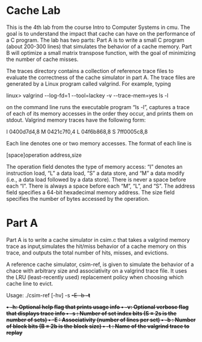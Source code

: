# Cache Lab
This is the 4th lab from the course Intro to Computer Systems in cmu. The goal is to understand the impact that cache can have on the performance of a C program.
The lab has two parts:
Part A is to write a small C program (about 200-300 lines) that simulates the behavior of a cache memory. 
Part B will optimize a small matrix transpose function, with the goal of minimizing the number of cache misses.

The traces directory contains a collection of reference trace files to evaluate the correctness of the cache simulator in part A. The trace files are generated by a Linux program called valgrind. For example, typing

linux> valgrind --log-fd=1 --tool=lackey -v --trace-mem=yes ls -l

on the command line runs the executable program “ls -l”, captures a trace of each of its memory accesses in the order they occur, and prints them on stdout.
Valgrind memory traces have the following form:

I 0400d7d4,8
 M 0421c7f0,4
 L 04f6b868,8
 S 7ff0005c8,8

Each line denotes one or two memory accesses. The format of each line is

[space]operation address,size

The operation field denotes the type of memory access: “I” denotes an instruction load, “L” a data load, “S” a data store, and “M” a data modify (i.e., a data load followed by a data store). There is never a space before each “I”. There is always a space before each “M”, “L”, and “S”. The address field specifies a 64-bit hexadecimal memory address. The size field specifies the number of bytes accessed by the operation.

# Part A
Part A is to write a cache simulator in csim.c that takes a valgrind memory trace as input,simulates the hit/miss behavior of a cache memory on this trace, and outputs the total number of hits, misses, and evictions.

A reference cache simulator, csim-ref, is given to simulate the behavior of a chace with arbitrary size and associativity on a valgrind trace file. It uses the LRU (least-recently used) replacement policy when choosing which cache line to evict.

Usage: ./csim-ref [-hv] -s <s> -E <E> -b <b> -t <tracefile>
  
• -h: Optional help flag that prints usage info
• -v: Optional verbose flag that displays trace info
• -s <s>: Number of set index bits (S = 2s
is the number of sets)
• -E <E>: Associativity (number of lines per set)
• -b <b>: Number of block bits (B = 2b
is the block size)
• -t <tracefile>: Name of the valgrind trace to replay
